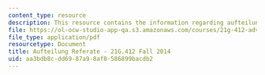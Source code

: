 ```yaml
---
content_type: resource
description: This resource contains the information regarding aufteilung referate.
file: https://ol-ocw-studio-app-qa.s3.amazonaws.com/courses/21g-412-advanced-german-literature-culture-madness-murder-mysteries-fall-2014/aa3bdb8cdd6987a98af8586899bacdb2_MIT21G_412F14_Wo3-4_Ref_L.pdf
file_type: application/pdf
resourcetype: Document
title: Aufteilung Referate - 21G.412 Fall 2014
uid: aa3bdb8c-dd69-87a9-8af8-586899bacdb2
---
```

